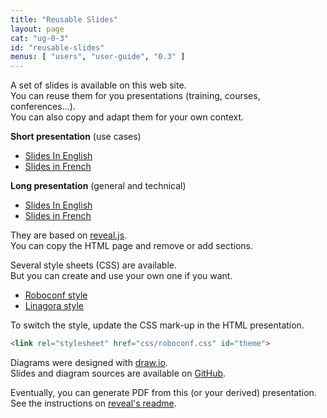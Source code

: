 ```yaml
---
title: "Reusable Slides"
layout: page
cat: "ug-0-3"
id: "reusable-slides"
menus: [ "users", "user-guide", "0.3" ]
---
```


A set of slides is available on this web site.  
You can reuse them for you presentations (training, courses, conferences...).  
You can also copy and adapt them for your own context.

**Short presentation** (use cases)

* [Slides In English](/slides/general/roboconf-use-cases.html)
* [Slides in French](/slides/general/cas-d-usage-de-roboconf.html)

**Long presentation** (general and technical)

* [Slides In English](/slides/general/roboconf-presentation.html)
* [Slides in French](/slides/general/presentation-roboconf.html)

They are based on [reveal.js](http://lab.hakim.se/reveal-js).  
You can copy the HTML page and remove or add sections.

Several style sheets (CSS) are available.  
But you can create and use your own one if you want.

* [Roboconf style](/slides/general/css/roboconf.css)
* [Linagora style](/slides/general/css/linagora.css)

To switch the style, update the CSS mark-up in the HTML presentation.

``` html
<link rel="stylesheet" href="css/roboconf.css" id="theme">
```

Diagrams were designed with [draw.io](https://www.draw.io).  
Slides and diagram sources are available on [GitHub](https://github.com/roboconf/roboconf.github.io/).

Eventually, you can generate PDF from this (or your derived) presentation.  
See the instructions on [reveal's readme](https://github.com/hakimel/reveal.js#pdf-export).  
